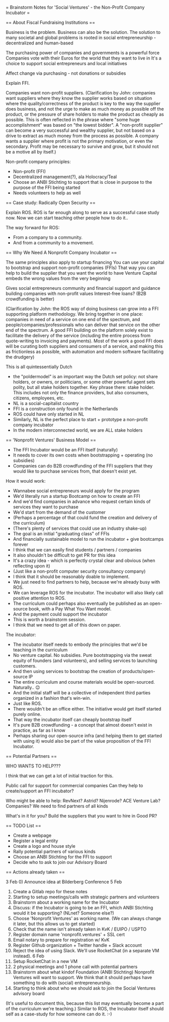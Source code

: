 = Brainstorm Notes for 'Social Ventures' - the Non-Profit Company Incubator =

== About Fiscal Fundraising Institutions ==

Business is the problem.  Business can also be the solution.
The solution to many societal and global problems is rooted in social entrepreneurship - decentralized and human-based

The purchasing power of companies and governments is a powerful force
Companies vote with their Euros for the world that they want to live in
It's a choice to support social entrepreneurs and local initiatives

Affect change via purchasing - not donations or subsidies

Explain FFI. 

Companies want non-profit suppliers.
(Clarification by John: companies want suppliers where 
they know the supplier works based on situation where the quality/correctness of
the product is key to the way the supplier does business, and not the urge to 
make as much money as possible off the product, or the pressure of share holders
to make the product as cheaply as possible. This is often reflected in the phrase
where "some huge accomplishment" was based on "the lowest bidder". A "non-profit 
supplier" can become a very successful and wealthy supplier, but not based on a 
drive to extract as much money from the process as possible. A company wants a 
supplier where profit is not the primary motivation, or even the secondary. 
Profit may be necessary to survive and grow, but it should not be a motive all 
by itself.)

Non-profit company principles:
- Non-profit (FFI)
- Decentralized management(?), ala Holocracy/Teal
- Choose an ANBI Stichting to support that is close in purpose to the purpose of the FFI being started
- Needs volunteers to help as well

== Case study: Radically Open Security ==

Explain ROS.
ROS is far enough along to serve as a successful case study now. Now we can start teaching other people how to do it..

The way forward for ROS:
- From a company to a community.
- And from a community to a movement. 

== Why We Need A Nonprofit Company Incubator ==

The same principles also apply to startup financing
You can use your capital to bootstrap and support non-profit companies (FFIs)
That way you can help to build the supplier that you want the world to have
Venture Capital embeds the wrong values from the very beginning

Gives social entrepreneurs community and financial support and guidance building companies with non-profit values
Interest-free loans?   (B2B crowdfunding is better)

(Clarification by John: the ROS way of doing business can grow into a FFI supporting platform methodology. 
We bring together in one place: companies in need of a service on one end of the 
spectrum, and people/companies/professionals who can deliver that service on the 
other end of the spectrum. A good FFI building on the platform solely exist to 
facilitate the delivery of the service (including the entire process from 
quote-writing to invoicing and payments).  Most of the work a good FFI does will be curating both suppliers and consumers of 
a service, and making this as frictionless as possible, with automation and modern 
software facilitating the drudgery) 

This is all quintessentially Dutch
- the "poldermodel" is an important way the Dutch set policy: not share holders, or owners, or politicians, or 
some other powerful agent sets polity, but all stake holders together. Key phrase there: stake holder. 
This includes not only the finance providers, but also consumers, citizens, employees, etc.
- NL is a social-capitalist country
- FFI is a construction only found in the Netherlands
- ROS could have only started in NL
- Similarly, NL is the perfect place to start + prototype a non-profit company incubator
- In the modern interconnected world, we are ALL stake holders


== 'Nonprofit Ventures' Business Model ==

- The FFI Incubator would be an FFI itself (naturally)
- It needs to cover its own costs when bootstrapping + operating (no subsidies)
- Companies can do B2B crowdfunding of the FFI suppliers that they would like to purchase services from, that doesn't exist yet.

How it would work:
- Wannabee social entrepreneurs would apply for the program
- We'd literally run a startup Bootcamp on how to create an FFI 
- And we'd find companies in advance who request certain kinds of services they want to purchase
- We'd start from the demand of the customer
- (Perhaps a percentage of that could fund the creation and delivery of the curriculum) 
- (There's plenty of services that could use an industry shake-up) 
- The goal is an initial "graduating class" of FFIs
- And financially sustainable model to run the incubator + give bootcamps forever 
- I think that we can easily find students / partners / companies 
- It also shouldn't be difficult to get PR for this idea
- It's a crazy idea - which is perfectly crystal clear and obvious (when reflecting upon it)
- (Just like a non-profit computer security consultancy company)
- I think that it should be reasonably doable to implement. 
- We just need to find partners to help, because we're already busy with ROS.
- We can leverage ROS for the incubator.  The incubator will also likely call positive attention to ROS.
- The curriculum could perhaps also eventually be published as an open-source book, with a Pay What You Want model.
- And the payment could support the incubator 
- This is worth a brainstorm session.
- I think that we need to get all of this down on paper. 

The incubator:
- The incubator itself needs to embody the principles that we'd be teaching in the curriculum
- No venture capital. No subsidies. Pure bootstrapping via the sweat equity of founders (and volunteers), and selling services to launching customers.
- And then using services to bootstrap the creation of products/open-source IP
- The entire curriculum and course materials would be open-sourced. Naturally.. 😉
- And the initial staff will be a collective of independent third parties organized in a fashion that's win-win.
- Just like ROS. 
- There wouldn't be an office either.  The initiative would get itself started purely online.
- That way the incubator itself can cheaply bootstrap itself
- It's pure B2B crowdfunding - a concept that almost doesn't exist in practice, as far as I know 
- Perhaps sharing our open-source infra (and helping them to get started with using it) would also be part of the value proposition of the FFI Incubator.

== Potential Partners ==

WHO WANTS TO HELP???

I think that we can get a lot of initial traction for this.


Public call for support for commercial companies
Can they help to create/support an FFI incubator?

Who might be able to help: RevNext?  Astrid?  Nijenrode?  ACE Venture Lab?  Companies?
We need to find partners of all kinds

What's in it for you?
Build the suppliers that you want to hire in
Good PR?


== TODO List ==

- Create a webpage 
- Register a legal entity
- Create a logo and house style
- Rally potential partners of various kinds
- Choose an ANBI Stichting for the FFI to support
- Decide who to ask to join our Advisory Board

== Actions already taken ==

3 Feb
0) Announce idea at Bilderberg Conference
5 Feb
1) Create a Gitlab repo for these notes
2) Starting to setup meetings/calls with strategic partners and volunteers
3) Brainstorm about a working name for the Incubator
4) Discuss: if the Incubator is going to be an FFI, which ANBI Stichting would it be supporting?  (NLnet?  Someone else?)
5) Choose 'Nonprofit Ventures' as working name.  (We can always change it later, but this allows us to get started)
6) Check that the name isn't already taken in KvK / EUIPO / USPTO
7) Register domain name 'nonprofit.ventures' + SSL cert
8) Email notary to prepare for registration w/ KvK
9) Register Github organization + Twitter handle + Slack account
10) Reject the idea of using Slack.  We'll use RocketChat (in a separate VM instead).
6 Feb
11) Setup RocketChat in a new VM
12) 2 physical meetings and 1 phone call with potential partners
13) Brainstorm about what kindof Foundation (ANBI Stichting) Nonprofit Ventures will want to support.  We think that it should perhaps have something to do with (social) entrepreneurship.
14) Starting to think about who we should ask to join the Social Ventures advisory board

(It's useful to document this, because this list may eventually become a part of the curriculum we're teaching.)  Similar to ROS, the Incubator itself should self as a case-study for how someone can do it.   :-)
